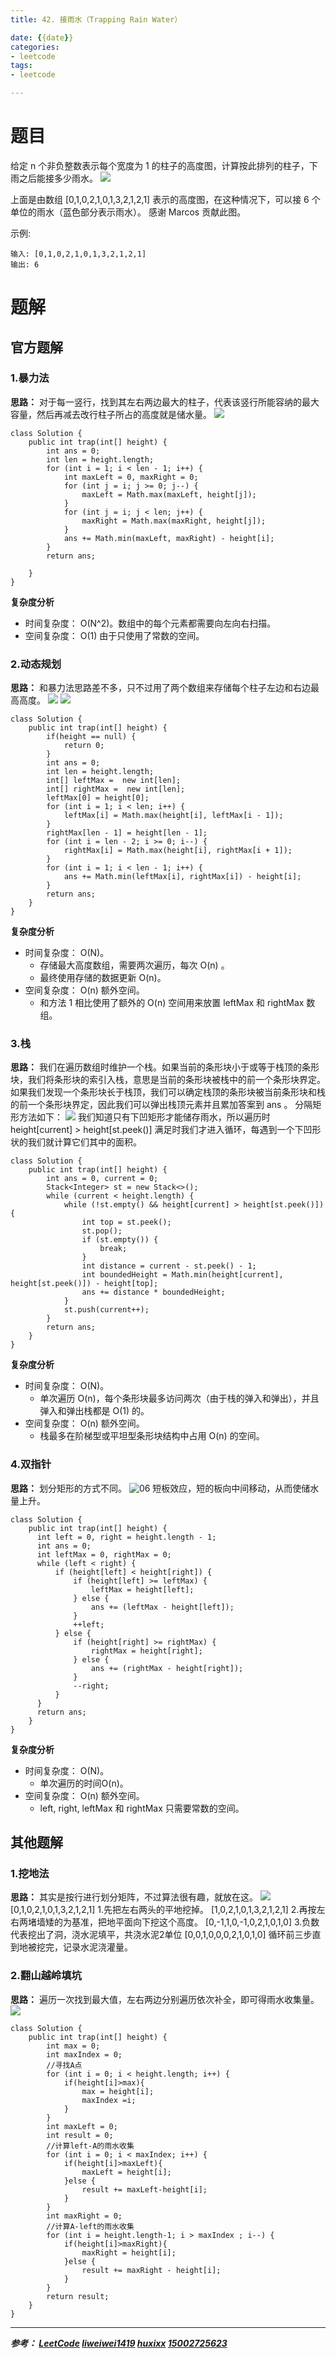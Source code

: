 ```yaml
---
title: 42. 接雨水（Trapping Rain Water）

date: {{date}}
categories:
- leetcode
tags:
- leetcode

---
```

# 题目
给定 n 个非负整数表示每个宽度为 1 的柱子的高度图，计算按此排列的柱子，下雨之后能接多少雨水。
![](https://assets.leetcode-cn.com/aliyun-lc-upload/uploads/2018/10/22/rainwatertrap.png)


上面是由数组 [0,1,0,2,1,0,1,3,2,1,2,1] 表示的高度图，在这种情况下，可以接 6 个单位的雨水（蓝色部分表示雨水）。 感谢 Marcos 贡献此图。

示例:
```
输入: [0,1,0,2,1,0,1,3,2,1,2,1]
输出: 6
```



# 题解

## 官方题解
### 1.暴力法
**思路：** 对于每一竖行，找到其左右两边最大的柱子，代表该竖行所能容纳的最大容量，然后再减去改行柱子所占的高度就是储水量。
![](https://i.loli.net/2019/09/14/YbDhk5a3ENRoLVy.png)

```
class Solution {
    public int trap(int[] height) {
        int ans = 0;
        int len = height.length;
        for (int i = 1; i < len - 1; i++) {
            int maxLeft = 0, maxRight = 0;
            for (int j = i; j >= 0; j--) {
                maxLeft = Math.max(maxLeft, height[j]);
            }
            for (int j = i; j < len; j++) {
                maxRight = Math.max(maxRight, height[j]);
            }
            ans += Math.min(maxLeft, maxRight) - height[i];
        }
        return ans;

    }
}
```
**复杂度分析**
- 时间复杂度： O(N^2)。数组中的每个元素都需要向左向右扫描。
- 空间复杂度： O(1) 由于只使用了常数的空间。

### 2.动态规划
**思路：** 和暴力法思路差不多，只不过用了两个数组来存储每个柱子左边和右边最高高度。
![](https://i.loli.net/2019/09/14/dWKy2GahejEHDLC.png)
![](https://i.loli.net/2019/09/14/F3liS1Q5rvfdONe.png)


```
class Solution {
    public int trap(int[] height) {
        if(height == null) {
            return 0;
        }
        int ans = 0;
        int len = height.length;
        int[] leftMax =  new int[len];
        int[] rightMax =  new int[len];
        leftMax[0] = height[0];
        for (int i = 1; i < len; i++) {
            leftMax[i] = Math.max(height[i], leftMax[i - 1]);
        }
        rightMax[len - 1] = height[len - 1];
        for (int i = len - 2; i >= 0; i--) {
            rightMax[i] = Math.max(height[i], rightMax[i + 1]);
        }
        for (int i = 1; i < len - 1; i++) {
            ans += Math.min(leftMax[i], rightMax[i]) - height[i];
        }
        return ans;
    }
}
```
**复杂度分析**
- 时间复杂度： O(N)。
  - 存储最大高度数组，需要两次遍历，每次 O(n) 。
  - 最终使用存储的数据更新 O(n)。
- 空间复杂度： O(n) 额外空间。
  - 和方法 1 相比使用了额外的 O(n) 空间用来放置 leftMax 和 rightMax 数组。

### 3.栈
**思路：** 我们在遍历数组时维护一个栈。如果当前的条形块小于或等于栈顶的条形块，我们将条形块的索引入栈，意思是当前的条形块被栈中的前一个条形块界定。如果我们发现一个条形块长于栈顶，我们可以确定栈顶的条形块被当前条形块和栈的前一个条形块界定，因此我们可以弹出栈顶元素并且累加答案到 ans 。
分隔矩形方法如下：
![](https://i.loli.net/2019/09/14/GaN21wZiCPsLurc.png)
我们知道只有下凹矩形才能储存雨水，所以遍历时 height[current] > height[st.peek()] 满足时我们才进入循环，每遇到一个下凹形状的我们就计算它们其中的面积。

```
class Solution {
    public int trap(int[] height) {
        int ans = 0, current = 0;
        Stack<Integer> st = new Stack<>();
        while (current < height.length) {
            while (!st.empty() && height[current] > height[st.peek()]) {
                int top = st.peek();
                st.pop();
                if (st.empty()) {
                    break;
                }
                int distance = current - st.peek() - 1;
                int boundedHeight = Math.min(height[current], height[st.peek()]) - height[top];
                ans += distance * boundedHeight;
            }
            st.push(current++);
        }
        return ans;
    }
}
```
**复杂度分析**
- 时间复杂度： O(N)。
  - 单次遍历 O(n)，每个条形块最多访问两次（由于栈的弹入和弹出），并且弹入和弹出栈都是 O(1) 的。
- 空间复杂度： O(n) 额外空间。
  -  栈最多在阶梯型或平坦型条形块结构中占用 O(n) 的空间。



### 4.双指针
**思路：** 划分矩形的方式不同。
![06](https://i.loli.net/2019/09/14/UYITcDRQF4fgSVk.png)
短板效应，短的板向中间移动，从而使储水量上升。
```
class Solution {
    public int trap(int[] height) {
      int left = 0, right = height.length - 1;
      int ans = 0;
      int leftMax = 0, rightMax = 0;
      while (left < right) {
          if (height[left] < height[right]) {
              if (height[left] >= leftMax) {
                  leftMax = height[left];
              } else {
                  ans += (leftMax - height[left]);
              }
              ++left;
          } else {
              if (height[right] >= rightMax) {
                  rightMax = height[right];
              } else {
                  ans += (rightMax - height[right]);
              }
              --right;
          }
      }
      return ans;
    }
}
```
**复杂度分析**
- 时间复杂度： O(N)。
  - 单次遍历的时间O(n)。
- 空间复杂度： O(n) 额外空间。
  - left, right, leftMax 和 rightMax 只需要常数的空间。


## 其他题解
### 1.挖地法
**思路：** 其实是按行进行划分矩阵，不过算法很有趣，就放在这。
![](https://i.loli.net/2019/09/14/Xxp7n5iGtYf6jqA.png)
[0,1,0,2,1,0,1,3,2,1,2,1]
1.先把左右两头的平地挖掉。
[1,0,2,1,0,1,3,2,1,2,1]
2.再按左右两堵墙矮的为基准，把地平面向下挖这个高度。
[0,-1,1,0,-1,0,2,1,0,1,0]
3.负数代表挖出了洞，浇水泥填平，共浇水泥2单位
[0,0,1,0,0,0,2,1,0,1,0]
循环前三步直到地被挖完，记录水泥浇灌量。


### 2.翻山越岭填坑
**思路：** 遍历一次找到最大值，左右两边分别遍历依次补全，即可得雨水收集量。
![](https://i.loli.net/2019/09/14/cGwEYWQJM2nOpAm.png)

```
class Solution {
    public int trap(int[] height) {
        int max = 0;
        int maxIndex = 0;
        //寻找A点
        for (int i = 0; i < height.length; i++) {
            if(height[i]>max){
                max = height[i];
                maxIndex =i;
            }
        }
        int maxLeft = 0;
        int result = 0;
        //计算left-A的雨水收集
        for (int i = 0; i < maxIndex; i++) {
            if(height[i]>maxLeft){
                maxLeft = height[i];
            }else {
                result += maxLeft-height[i];
            }
        }
        int maxRight = 0;
        //计算A-left的雨水收集
        for (int i = height.length-1; i > maxIndex ; i--) {
            if(height[i]>maxRight){
                maxRight = height[i];
            }else {
                result += maxRight - height[i];
            }
        }
        return result;
    }
}
```

---
***参考：
[LeetCode](https://leetcode-cn.com/problems/trapping-rain-water/solution/jie-yu-shui-by-leetcode/)
[liweiwei1419](https://leetcode-cn.com/problems/first-missing-positive/solution/tong-pai-xu-python-dai-ma-by-liweiwei1419/)
[huxixx](https://leetcode-cn.com/problems/trapping-rain-water/solution/wa-di-fa-by-huxixx/)
[15002725623](https://leetcode-cn.com/problems/trapping-rain-water/solution/javabian-li-yi-ci-zhao-dao-zui-da-zhi-zuo-you-lian/)***
